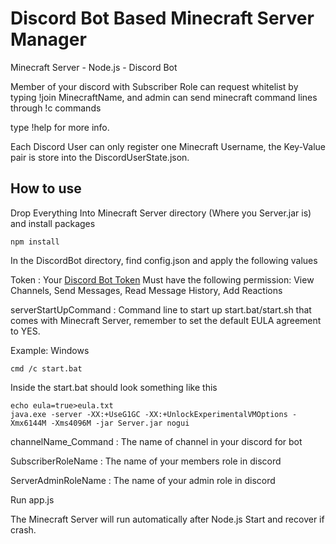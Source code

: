 # Discord Bot Based Minecraft Server Manager

Minecraft Server - Node.js - Discord Bot

Member of your discord with Subscriber Role can request whitelist by typing !join MinecraftName, and admin can send minecraft command lines through !c commands

type !help for more info.

Each Discord User can only register one Minecraft Username, the Key-Value pair is store into the DiscordUserState.json. 

## How to use
Drop Everything Into Minecraft Server directory (Where you Server.jar is) and install packages
```
npm install
```

In the DiscordBot directory, find config.json and apply the following values

Token : 
Your [Discord Bot Token](https://discord.com/developers/applications)
Must have the following permission: View Channels, Send Messages, Read Message History, Add Reactions

serverStartUpCommand :
Command line to start up start.bat/start.sh that comes with Minecraft Server, remember to set the default EULA agreement to YES.

Example: Windows
```
cmd /c start.bat
```

Inside the start.bat should look something like this

```
echo eula=true>eula.txt
java.exe -server -XX:+UseG1GC -XX:+UnlockExperimentalVMOptions -Xmx6144M -Xms4096M -jar Server.jar nogui
```

channelName_Command :
The name of channel in your discord for bot

SubscriberRoleName : 
The name of your members role in discord

ServerAdminRoleName :
The name of your admin role in discord

Run app.js

The Minecraft Server will run automatically after Node.js Start and recover if crash.
